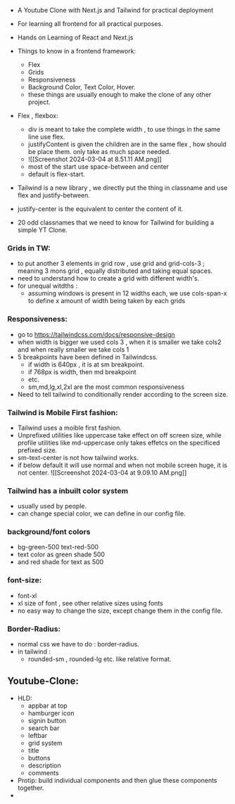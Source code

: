 - A Youtube Clone with Next.js and Tailwind for practical deployment 
- For learning all frontend for all practical purposes.
- Hands on Learning of React and Next.js 
- Things to know in a frontend framework:
	- Flex
	- Grids
	- Responsiveness
	- Background Color, Text Color, Hover.
	- these things are usually enough to make the clone of any other project.

- Flex , flexbox:
	-  div is meant to take the complete width , to use things in the same line use flex.
	- justifyContent is given the children are in the same flex , how should be place them. only take as much space needed.
	- ![[Screenshot 2024-03-04 at 8.51.11 AM.png]]
	- most of the start use space-between and center 
	- default is flex-start.
- Tailwind is a new library , we directly put the thing in classname and use flex and justify-between.
- justify-center is the equivalent to center the content of it.
- 20 odd classnames that we need to know for Tailwind for building a simple YT Clone.

### Grids in TW:
- to put another 3 elements in grid row , use grid and grid-cols-3 ; meaning 3 mons grid , equally distributed and taking equal spaces.
- need to understand how to create a grid with different width's.
- for unequal witdths :
	- assuming  windows is present in 12 widths each, we use cols-span-x to define x amount of width being taken by each grids

### Responsiveness:
- go to https://tailwindcss.com/docs/responsive-design 
- when width is bigger we used cols 3 , when it is smaller we take cols2 and when really smaller we take cols 1 
- 5 breakpoints have been defined in Tailwindcss.
	- if width is 640px , it is at sm breakpoint.
	- if 768px is width, then md breakpoint 
	- etc.
	- sm,md,lg,xl,2xl are the most common responsiveness
- Need to tell tailwind to conditionally render according to the screen size.

### Tailwind is Mobile First fashion:
- Tailwind uses a moible first fashion.
- Unprefixed utilities like uppercase take effect on off screen size, while profile utilities like md-uppercase only takes effetcs on the specificed prefixed size.
- sm-text-center is not how tailwind works.
- if below default it will use normal and when not mobile screen huge, it is not center. ![[Screenshot 2024-03-04 at 9.09.10 AM.png]]
### Tailwind has a inbuilt color system 
- usually used by people.
- can change special color, we can define in our config file.

### background/font colors
- bg-green-500 text-red-500 
- text color as green shade 500
- and red shade for text as 500

### font-size:
- font-xl 
- xl size of font , see other relative sizes using fonts
- no easy way to change the size, except change them in the config file.

### Border-Radius:
-  normal css we have to do : border-radius.
- in tailwind :
	- rounded-sm , rounded-lg etc. like relative format.



## Youtube-Clone:
- HLD:
	- appbar at top
	- hamburger icon 
	- signin button 
	- search bar
	- leftbar 
	- grid system
	- title
	- buttons 
	- description 
	- comments 
- Protip: build individual components and then glue these components together.
- 
